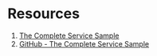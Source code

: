 # Resources
1. [The Complete Service Sample](https://learn.microsoft.com/en-us/windows/win32/services/the-complete-service-sample)
2. [GitHub - The Complete Service Sample](https://github.com/MicrosoftDocs/win32/blob/docs/desktop-src/Services/the-complete-service-sample.md)